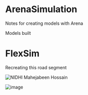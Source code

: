# ArenaSimulation

Notes for creating models with Arena

Models built

# FlexSim

Recreating this road segment 


![NIDHI Mahejabeen Hossain](https://user-images.githubusercontent.com/52653630/103163782-98e0b400-483d-11eb-89f9-3d90fc1a51b7.jpg)

![image](https://user-images.githubusercontent.com/52653630/103163936-8c5d5b00-483f-11eb-8fc5-694ac2c0cf01.png)

